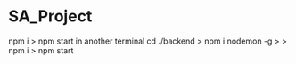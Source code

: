 # SA_Project

npm i > npm start
in another terminal cd ./backend > npm i nodemon -g > > npm i > npm start
